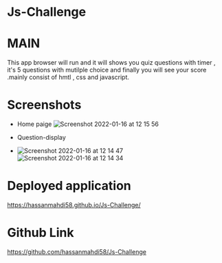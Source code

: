# Js-Challenge
# MAIN
This app browser will run and it will shows you quiz questions with timer , it's 5 questions with mutilple choice and finally you will see your score .mainly consist of hmtl , css and javascript.
# Screenshots
* Home paige
![Screenshot 2022-01-16 at 12 15 56](https://user-images.githubusercontent.com/94930434/149659519-0ec6a7e8-3abf-4968-9ca3-94536729014e.png)
 
 * Question-display
 * ![Screenshot 2022-01-16 at 12 14 47](https://user-images.githubusercontent.com/94930434/149659537-e1972274-792c-4f18-a268-63a49cf89a4c.png)
![Screenshot 2022-01-16 at 12 14 34](https://user-images.githubusercontent.com/94930434/149659539-5cf43966-854f-4f18-a370-a61e42700d70.png)
# Deployed application 
https://hassanmahdi58.github.io/Js-Challenge/
# Github Link
https://github.com/hassanmahdi58/Js-Challenge
